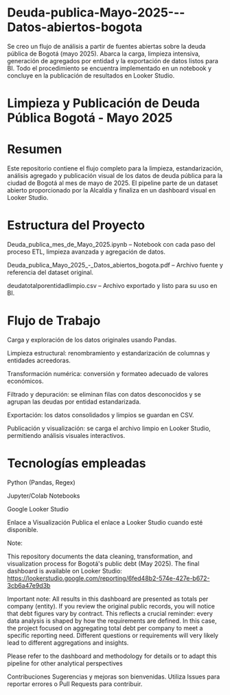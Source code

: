 # Deuda-publica-Mayo-2025---Datos-abiertos-bogota
Se creo un flujo de análisis a partir de fuentes abiertas sobre la deuda pública de Bogotá (mayo 2025). Abarca la carga, limpieza intensiva, generación de agregados por entidad y la exportación de datos listos para BI. Todo el procedimiento se encuentra implementado en un notebook y concluye en la publicación de resultados en Looker Studio.

# Limpieza y Publicación de Deuda Pública Bogotá - Mayo 2025

# Resumen
Este repositorio contiene el flujo completo para la limpieza, estandarización, análisis agregado y publicación visual de los datos de deuda pública para la ciudad de Bogotá al mes de mayo de 2025. El pipeline parte de un dataset abierto proporcionado por la Alcaldía y finaliza en un dashboard visual en Looker Studio.

# Estructura del Proyecto
Deuda_publica_mes_de_Mayo_2025.ipynb – Notebook con cada paso del proceso ETL, limpieza avanzada y agregación de datos.

Deuda_publica_Mayo_2025_-_Datos_abiertos_bogota.pdf – Archivo fuente y referencia del dataset original.

deudatotalporentidadlimpio.csv – Archivo exportado y listo para su uso en BI.

# Flujo de Trabajo
Carga y exploración de los datos originales usando Pandas.

Limpieza estructural: renombramiento y estandarización de columnas y entidades acreedoras.

Transformación numérica: conversión y formateo adecuado de valores económicos.

Filtrado y depuración: se eliminan filas con datos desconocidos y se agrupan las deudas por entidad estandarizada.

Exportación: los datos consolidados y limpios se guardan en CSV.

Publicación y visualización: se carga el archivo limpio en Looker Studio, permitiendo análisis visuales interactivos.

# Tecnologías empleadas
Python (Pandas, Regex)

Jupyter/Colab Notebooks

Google Looker Studio

Enlace a Visualización
Publica el enlace a Looker Studio cuando esté disponible.

Note:

This repository documents the data cleaning, transformation, and visualization process for Bogotá's public debt (May 2025). The final dashboard is available on Looker Studio:
https://lookerstudio.google.com/reporting/6fed48b2-574e-427e-b672-3cb6a47e9d3b

Important note:
All results in this dashboard are presented as totals per company (entity). If you review the original public records, you will notice that debt figures vary by contract. This reflects a crucial reminder: every data analysis is shaped by how the requirements are defined. In this case, the project focused on aggregating total debt per company to meet a specific reporting need. Different questions or requirements will very likely lead to different aggregations and insights.

Please refer to the dashboard and methodology for details or to adapt this pipeline for other analytical perspectives

Contribuciones
Sugerencias y mejoras son bienvenidas. Utiliza Issues para reportar errores o Pull Requests para contribuir.
